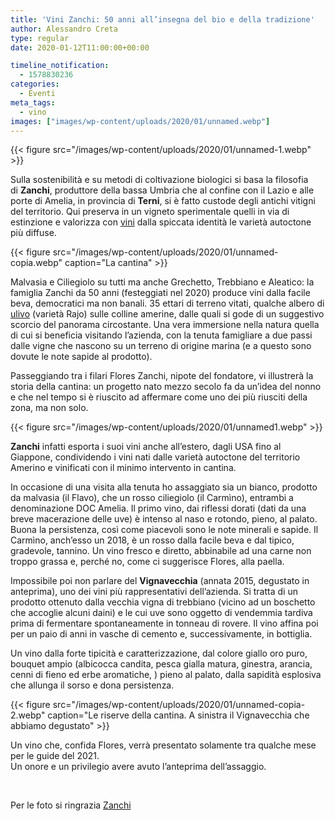 ```yaml
---
title: 'Vini Zanchi: 50 anni all’insegna del bio e della tradizione'
author: Alessandro Creta
type: regular
date: 2020-01-12T11:00:00+00:00

timeline_notification:
  - 1578830236
categories:
  - Eventi
meta_tags:
  - vino
images: ["images/wp-content/uploads/2020/01/unnamed.webp"]
---
```


{{< figure src="/images/wp-content/uploads/2020/01/unnamed-1.webp" >}}


Sulla sostenibilità e su metodi di coltivazione biologici si basa la filosofia di&nbsp;**Zanchi**, produttore della bassa Umbria che al confine con il Lazio e alle porte di Amelia, in provincia di&nbsp;**Terni**,&nbsp;si è fatto custode degli antichi vitigni del territorio. Qui preserva in un vigneto sperimentale quelli in via di estinzione e valorizza con [vini][1] dalla spiccata identità&nbsp;le varietà autoctone più diffuse.


{{< figure src="/images/wp-content/uploads/2020/01/unnamed-copia.webp" caption="La cantina" >}}


Malvasia e Ciliegiolo su tutti ma anche Grechetto, Trebbiano e Aleatico: la famiglia Zanchi da 50 anni (festeggiati nel 2020) produce vini dalla facile beva, democratici ma non banali. 35 ettari di terreno vitati, qualche albero di <a href="https://aleepepe.com/2019/11/18/valorizzazione-del-territorio-e-olio-di-qualita-parola-di-pierluigi-presciuttini/" target="_blank" rel="noreferrer noopener" aria-label="ulivo (apre in una nuova scheda)">ulivo</a> (varietà Rajo) sulle colline amerine, dalle quali si gode di un suggestivo scorcio del panorama circostante. Una vera immersione nella natura quella di cui si beneficia visitando l&#8217;azienda, con la tenuta famigliare a due passi dalle vigne che nascono su un terreno di origine marina (e a questo sono dovute le note sapide al prodotto). 

Passeggiando tra i filari Flores Zanchi, nipote del fondatore, vi illustrerà la storia della cantina: un progetto nato mezzo secolo fa da un’idea del nonno e che nel tempo si è riuscito ad affermare come uno dei più riusciti della zona, ma non solo.&nbsp;


{{< figure src="/images/wp-content/uploads/2020/01/unnamed1.webp" >}}


**Zanchi** infatti esporta i suoi vini anche all’estero, dagli&nbsp;USA&nbsp;fino al Giappone, condividendo i vini nati dalle varietà autoctone del&nbsp;territorio Amerino e vinificati con il minimo intervento in cantina.&nbsp;

In occasione di una visita alla tenuta ho assaggiato sia un bianco, prodotto da malvasia (il Flavo), che un rosso ciliegiolo (il Carmìno), entrambi&nbsp;a denominazione&nbsp;DOC Amelia. Il primo vino, dai riflessi dorati (dati da una breve macerazione delle uve) è intenso al naso e rotondo, pieno, al palato. Buona la persistenza, così come piacevoli sono le note minerali e sapide. Il Carmìno, anch’esso un 2018, è un rosso dalla facile beva e dal tipico, gradevole, tannino. Un vino fresco e diretto, abbinabile ad una carne non troppo grassa e, perché no, come ci suggerisce Flores, alla paella.

Impossibile poi non parlare del **Vignavecchia** (annata 2015, degustato in anteprima), uno dei vini più rappresentativi dell’azienda. Si tratta di un prodotto ottenuto dalla vecchia vigna di trebbiano (vicino ad un boschetto che accoglie alcuni daini) e le cui uve sono oggetto di vendemmia tardiva prima di fermentare spontaneamente in tonneau di rovere. Il vino affina poi per un paio di anni in vasche di cemento e, successivamente, in bottiglia.

Un vino dalla forte tipicità e caratterizzazione, dal colore giallo oro puro, bouquet ampio (albicocca candita, pesca gialla matura, ginestra, arancia, cenni di fieno ed erbe aromatiche, )&nbsp;pieno al palato, dalla sapidità esplosiva che allunga il sorso e dona persistenza.


{{< figure src="/images/wp-content/uploads/2020/01/unnamed-copia-2.webp" caption="Le riserve della cantina. A sinistra il Vignavecchia che abbiamo degustato" >}}


Un vino che, confida Flores, verrà presentato solamente tra qualche mese per le guide del 2021.  
Un onore e un privilegio avere avuto l&#8217;anteprima dell&#8217;assaggio.

&nbsp;

Per le foto si ringrazia [Zanchi][2]

 [1]: https://aleepepe.com/2020/01/26/carlo-zucchetti-vino-tuscia/
 [2]: http://www.cantinezanchi.it/